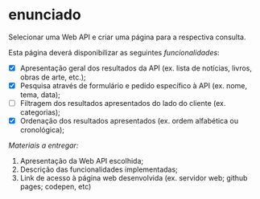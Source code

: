 # enunciado

Selecionar uma Web API e criar uma página para a respectiva consulta.
 
Esta página deverá disponibilizar as seguintes *funcionalidades*:
- [x] Apresentação geral dos resultados da API (ex. lista de notícias, livros, obras de arte, etc.);
- [x] Pesquisa através de formulário e pedido específico à API (ex. nome, tema, data);
- [ ] Filtragem dos resultados apresentados do lado do cliente (ex. categorias);
- [x] Ordenação dos resultados apresentados (ex. ordem alfabética ou cronológica);

*Materiais a entregar:*
1. Apresentação da Web API escolhida;
2. Descrição das funcionalidades implementadas;
3. Link de acesso à página web desenvolvida (ex. servidor web; github pages; codepen,
etc)

